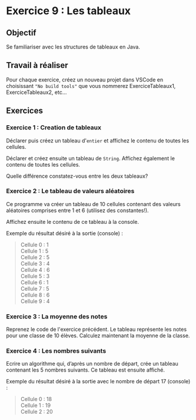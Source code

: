 # Exercice 9 : Les tableaux

## Objectif
Se familiariser avec les structures de tableaux en Java.

## Travail à réaliser
Pour chaque exercice, créez un nouveau projet dans VSCode en choisissant `"No build tools"` que vous nommerez ExerciceTableaux1, ExerciceTableaux2, etc…

## Exercices

### Exercice 1 : Creation de tableaux
Déclarer puis créez un tableau d'`entier` et affichez le contenu de toutes les cellules. 

Déclarer et créez ensuite un tableau de `String`. Affichez également le contenu de toutes les cellules. 

Quelle différence constatez-vous entre les deux tableaux? 

### Exercice 2 : Le tableau de valeurs aléatoires 
Ce programme va créer un tableau de 10 cellules contenant des valeurs aléatoires comprises entre 1 et 6 (utilisez des constantes!).  

Affichez ensuite le contenu de ce tableau à la console.  

Exemple du résultat désiré à la sortie (console) : 

>Cellule 0 : 1 <br>
>Cellule 1 : 5 <br>
>Cellule 2 : 5 <br>
>Cellule 3 : 4 <br>
>Cellule 4 : 6 <br>
>Cellule 5 : 3 <br>
>Cellule 6 : 1 <br>
>Cellule 7 : 5 <br>
>Cellule 8 : 6 <br>
>Cellule 9 : 4 <br>

### Exercice 3 : La moyenne des notes 
Reprenez le code de l'exercice précédent. Le tableau représente les notes pour une classe de 10 élèves. Calculez maintenant la moyenne de la classe. 

### Exercice 4 : Les nombres suivants 
Ecrire un algorithme qui, d’après un nombre de départ, crée un tableau contenant les 5 nombres suivants. Ce tableau est ensuite affiché.  

Exemple du résultat désiré à la sortie avec le nombre de départ 17 (console) : 

>Cellule 0 : 18 <br>
>Cellule 1 : 19 <br>
>Cellule 2 : 20 <br>